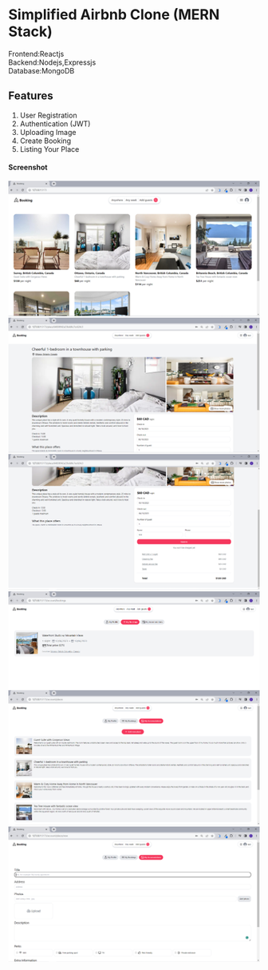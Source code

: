 # Simplified Airbnb Clone (MERN Stack)
Frontend:Reactjs <br>
Backend:Nodejs,Expressjs <br>
Database:MongoDB <br>

## Features
1. User Registration
2. Authentication (JWT)
3. Uploading Image
4. Create Booking
5. Listing Your Place


#### Screenshot
<img src="https://github.com/veronicacheng2/simplified_airbnb_clone_/blob/main/Demo1_homepage.PNG">
<br />
<img src="https://github.com/veronicacheng2/simplified_airbnb_clone_/blob/main/Demo2_listingdetails.PNG">
<br />
<img src="https://github.com/veronicacheng2/simplified_airbnb_clone_/blob/main/Demo2_listingdetails(2).PNG">
<br />
<img src="https://github.com/veronicacheng2/simplified_airbnb_clone_/blob/main/Demo3_MyBookings.PNG">
<br />
<img src="https://github.com/veronicacheng2/simplified_airbnb_clone_/blob/main/Demo4_MyAccomdations.PNG">
<br />
<img src="https://github.com/veronicacheng2/simplified_airbnb_clone_/blob/main/Demo5_Form.PNG">


